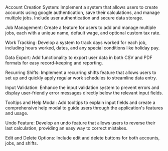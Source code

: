 Account Creation System: Implement a system that allows users to create accounts using google authentication, save their calculations, and manage multiple jobs. Include user authentication and secure data storage.

Job Management: Create a feature for users to add and manage multiple jobs, each with a unique name, default wage, and optional custom tax rate.

Work Tracking: Develop a system to track days worked for each job, including hours worked, dates, and any special conditions like holiday pay.

Data Export: Add functionality to export user data in both CSV and PDF formats for easy record-keeping and reporting.

Recurring Shifts: Implement a recurring shifts feature that allows users to set up and quickly apply regular work schedules to streamline data entry.

Input Validation: Enhance the input validation system to prevent errors and display user-friendly error messages directly below the relevant input fields.

Tooltips and Help Modal: Add tooltips to explain input fields and create a comprehensive help modal to guide users through the application's features and usage.

Undo Feature: Develop an undo feature that allows users to reverse their last calculation, providing an easy way to correct mistakes.

Edit and Delete Options: Include edit and delete buttons for both accounts, jobs, and shifts.
